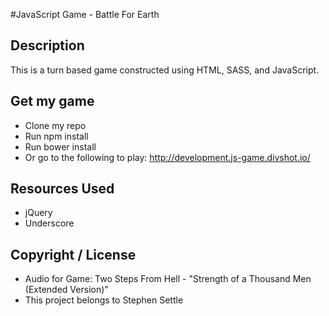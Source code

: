 #JavaScript Game - Battle For Earth

## Description
This is a turn based game constructed using HTML, SASS, and JavaScript.

## Get my game
 * Clone my repo
 * Run npm install
 * Run bower install
 * Or go to the following to play: http://development.js-game.divshot.io/

## Resources Used
 * jQuery
 * Underscore

## Copyright / License
 * Audio for Game: Two Steps From Hell - "Strength of a Thousand Men (Extended Version)"
 * This project belongs to Stephen Settle


